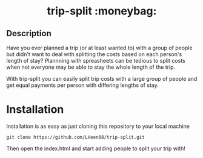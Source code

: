 <h1 align="center">
trip-split  :moneybag:
</h1>

## Description
Have you ever planned a trip (or at least wanted to) with a group of people but didn't want to deal with splitting the costs based on each person's length of stay? Plannning with spreasheets can be tedious to split costs when not everyone may be able to stay the whole length of the trip.

With trip-split you can easily split trip costs with a large group of people and get equal payments per person with differing lengths of stay.
<br/>

# Installation
Installation is as easy as just cloning this repository to your local machine
```
git clone https://github.com/LHeen08/trip-split.git
```
Then open the index.html and start adding people to split your trip with!

